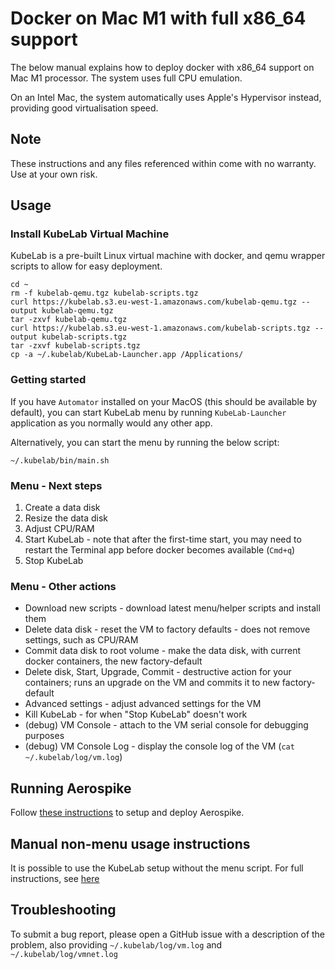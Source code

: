 # Docker on Mac M1 with full x86_64 support

The below manual explains how to deploy docker with x86_64 support on Mac M1 processor. The system uses full CPU emulation.

On an Intel Mac, the system automatically uses Apple's Hypervisor instead, providing good virtualisation speed.

## Note

These instructions and any files referenced within come with no warranty. Use at your own risk.

## Usage

### Install KubeLab Virtual Machine

KubeLab is a pre-built Linux virtual machine with docker, and qemu wrapper scripts to allow for easy deployment.

```
cd ~
rm -f kubelab-qemu.tgz kubelab-scripts.tgz
curl https://kubelab.s3.eu-west-1.amazonaws.com/kubelab-qemu.tgz --output kubelab-qemu.tgz
tar -zxvf kubelab-qemu.tgz
curl https://kubelab.s3.eu-west-1.amazonaws.com/kubelab-scripts.tgz --output kubelab-scripts.tgz
tar -zxvf kubelab-scripts.tgz
cp -a ~/.kubelab/KubeLab-Launcher.app /Applications/
```

### Getting started

If you have `Automator` installed on your MacOS (this should be available by default), you can start KubeLab menu by running `KubeLab-Launcher` application as you normally would any other app.

Alternatively, you can start the menu by running the below script:

```
~/.kubelab/bin/main.sh
```

### Menu - Next steps

1. Create a data disk
2. Resize the data disk
3. Adjust CPU/RAM
4. Start KubeLab - note that after the first-time start, you may need to restart the Terminal app before docker becomes available (`Cmd+q`)
5. Stop KubeLab

### Menu - Other actions

* Download new scripts - download latest menu/helper scripts and install them
* Delete data disk - reset the VM to factory defaults - does not remove settings, such as CPU/RAM
* Commit data disk to root volume - make the data disk, with current docker containers, the new factory-default
* Delete disk, Start, Upgrade, Commit - destructive action for your containers; runs an upgrade on the VM and commits it to new factory-default
* Advanced settings - adjust advanced settings for the VM
* Kill KubeLab - for when "Stop KubeLab" doesn't work
* (debug) VM Console - attach to the VM serial console for debugging purposes
* (debug) VM Console Log - display the console log of the VM (`cat ~/.kubelab/log/vm.log`)

## Running Aerospike

Follow [these instructions](https://docs.aerospike.com/server/operations/install/docker-desktop#procedure) to setup and deploy Aerospike.

## Manual non-menu usage instructions

It is possible to use the KubeLab setup without the menu script. For full instructions, see [here](manual-use.md)

## Troubleshooting

To submit a bug report, please open a GitHub issue with a description of the problem, also providing `~/.kubelab/log/vm.log` and `~/.kubelab/log/vmnet.log`
